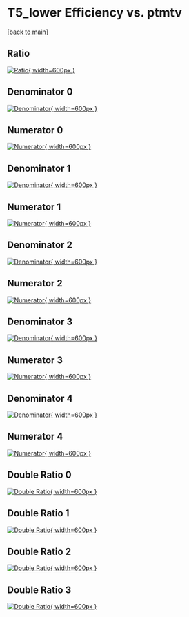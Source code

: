 # T5_lower Efficiency vs. ptmtv

[[back to main](./)]



## Ratio

[![Ratio](../mtv/var/T5_lower_vtr_0_1_eff_ptmtv.png){ width=600px }](../mtv/var/T5_lower_vtr_0_1_eff_ptmtv.pdf)

## Denominator 0

[![Denominator](../mtv/den/T5_lower_vtr_0_1_eff_ptmtv_den0.png){ width=600px }](../mtv/den/T5_lower_vtr_0_1_eff_ptmtv_den0.pdf)

## Numerator 0

[![Numerator](../mtv/num/T5_lower_vtr_0_1_eff_ptmtv_num0.png){ width=600px }](../mtv/num/T5_lower_vtr_0_1_eff_ptmtv_num0.pdf)

## Denominator 1

[![Denominator](../mtv/den/T5_lower_vtr_0_1_eff_ptmtv_den1.png){ width=600px }](../mtv/den/T5_lower_vtr_0_1_eff_ptmtv_den1.pdf)

## Numerator 1

[![Numerator](../mtv/num/T5_lower_vtr_0_1_eff_ptmtv_num1.png){ width=600px }](../mtv/num/T5_lower_vtr_0_1_eff_ptmtv_num1.pdf)

## Denominator 2

[![Denominator](../mtv/den/T5_lower_vtr_0_1_eff_ptmtv_den2.png){ width=600px }](../mtv/den/T5_lower_vtr_0_1_eff_ptmtv_den2.pdf)

## Numerator 2

[![Numerator](../mtv/num/T5_lower_vtr_0_1_eff_ptmtv_num2.png){ width=600px }](../mtv/num/T5_lower_vtr_0_1_eff_ptmtv_num2.pdf)

## Denominator 3

[![Denominator](../mtv/den/T5_lower_vtr_0_1_eff_ptmtv_den3.png){ width=600px }](../mtv/den/T5_lower_vtr_0_1_eff_ptmtv_den3.pdf)

## Numerator 3

[![Numerator](../mtv/num/T5_lower_vtr_0_1_eff_ptmtv_num3.png){ width=600px }](../mtv/num/T5_lower_vtr_0_1_eff_ptmtv_num3.pdf)

## Denominator 4

[![Denominator](../mtv/den/T5_lower_vtr_0_1_eff_ptmtv_den4.png){ width=600px }](../mtv/den/T5_lower_vtr_0_1_eff_ptmtv_den4.pdf)

## Numerator 4

[![Numerator](../mtv/num/T5_lower_vtr_0_1_eff_ptmtv_num4.png){ width=600px }](../mtv/num/T5_lower_vtr_0_1_eff_ptmtv_num4.pdf)

## Double Ratio 0

[![Double Ratio](../mtv/ratio/T5_lower_vtr_0_1_eff_ptmtv_ratio0.png){ width=600px }](../mtv/ratio/T5_lower_vtr_0_1_eff_ptmtv_ratio0.pdf)

## Double Ratio 1

[![Double Ratio](../mtv/ratio/T5_lower_vtr_0_1_eff_ptmtv_ratio1.png){ width=600px }](../mtv/ratio/T5_lower_vtr_0_1_eff_ptmtv_ratio1.pdf)

## Double Ratio 2

[![Double Ratio](../mtv/ratio/T5_lower_vtr_0_1_eff_ptmtv_ratio2.png){ width=600px }](../mtv/ratio/T5_lower_vtr_0_1_eff_ptmtv_ratio2.pdf)

## Double Ratio 3

[![Double Ratio](../mtv/ratio/T5_lower_vtr_0_1_eff_ptmtv_ratio3.png){ width=600px }](../mtv/ratio/T5_lower_vtr_0_1_eff_ptmtv_ratio3.pdf)

